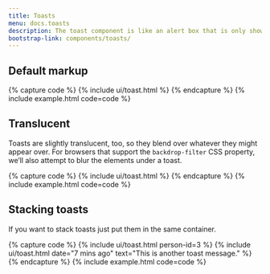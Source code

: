 ```yaml
---
title: Toasts
menu: docs.toasts
description: The toast component is like an alert box that is only shown for a couple of seconds when something happens (i.e. when the user clicks on a button, submits a form, etc.).
bootstrap-link: components/toasts/
---
```



## Default markup

{% capture code %}
{% include ui/toast.html %}
{% endcapture %}
{% include example.html code=code %}


## Translucent

Toasts are slightly translucent, too, so they blend over whatever they might appear over. For browsers that support the `backdrop-filter` CSS property, we’ll also attempt to blur the elements under a toast.

{% capture code %}
{% include ui/toast.html %}
{% endcapture %}
{% include example.html code=code %}


## Stacking toasts

If you want to stack toasts just put them in the same container.

{% capture code %}
{% include ui/toast.html person-id=3 %}
{% include ui/toast.html date="7 mins ago" text="This is another toast message." %}
{% endcapture %}
{% include example.html code=code %}